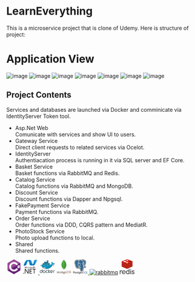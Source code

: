 # LearnEverything
This is a microservice project that is clone of Udemy. Here is structure of project:

# Application View

![image](https://user-images.githubusercontent.com/72551126/216781098-88e080c8-8a26-4a55-8b0d-24ad67fad6df.png)
![image](https://user-images.githubusercontent.com/72551126/211204842-23cd0b0f-48d3-46d9-b93c-4a632735f78e.png)
![image](https://user-images.githubusercontent.com/72551126/216781131-9b1b4c39-0c4a-4ed6-87c2-e4b8091ed9ad.png)
![image](https://user-images.githubusercontent.com/72551126/216781196-224d5ef4-8993-4c9a-97cb-64e16188692c.png)
![image](https://user-images.githubusercontent.com/72551126/216781247-5752f533-d5a1-448c-8d2b-449d129d4b6b.png)
![image](https://user-images.githubusercontent.com/72551126/216781284-d69aae0c-ee7f-4341-8624-695de80bc17a.png)
![image](https://user-images.githubusercontent.com/72551126/216781323-07b9322c-3da0-4891-abbb-9a3071708d8d.png)


## Project Contents

Services and databases are launched via Docker and comminicate via IdentityServer Token tool.

<ul>
<li>
Asp.Net Web
</li>
Comunicate with services and show UI to users.

<li>
Gateway Service
</li>
Direct client requests to related services via Ocelot.

<li>
IdentityServer
  </li>
Authentiacation process is running in it via SQL server and EF Core.

<li>
Basket Service
  </li>
Basket functions via RabbitMQ and Redis.

<li>
Catalog Service
  </li>
Catalog functions via RabbitMQ and MongoDB.

<li>
Discount Service
  </li>
Discount functions via Dapper and Npgsql.

<li>
FakePayment Service
  </li>
Payment functions via RabbitMQ.

<li>
Order Service
  </li>
Order functions via DDD, CQRS pattern and MediatR.

<li>
PhotoStock Service
  </li>
Photo upload functions to local.

<li>
Shared
  </li>
Shared functions.
  
</ul>

<a href="https://www.w3schools.com/cs/index.php" rel="nofollow"> <img src="https://raw.githubusercontent.com/devicons/devicon/master/icons/csharp/csharp-original.svg" alt="csharp" width="40" height="40" style="max-width: 100%;"></a>
<a href="https://dotnet.microsoft.com/en-us/" rel="nofollow"> <img src="https://raw.githubusercontent.com/devicons/devicon/master/icons/dot-net/dot-net-original-wordmark.svg" alt="dotnet" width="40" height="40" style="max-width: 100%;">
<a href="https://www.docker.com/" rel="nofollow"> <img src="https://raw.githubusercontent.com/devicons/devicon/master/icons/docker/docker-original-wordmark.svg" alt="docker" width="40" height="40" style="max-width: 100%;"></a>
<a href="https://www.mongodb.com/" rel="nofollow"> <img src="https://raw.githubusercontent.com/devicons/devicon/master/icons/mongodb/mongodb-original-wordmark.svg" alt="mongodb" width="40" height="40" style="max-width: 100%;"></a>
<a href="https://www.postgresql.org/" rel="nofollow"> <img src="https://raw.githubusercontent.com/devicons/devicon/master/icons/postgresql/postgresql-original-wordmark.svg" alt="postgresql" width="40" height="40" style="max-width: 100%;">
<a href="https://www.rabbitmq.com/" rel="nofollow"> <img src="https://camo.githubusercontent.com/52efcb7f1ba0a82b322c4d1eb8d33ebe886627b405013ed2f1d1c3cf818abbeb/68747470733a2f2f7777772e766563746f726c6f676f2e7a6f6e652f6c6f676f732f7261626269746d712f7261626269746d712d69636f6e2e737667" alt="rabbitmq" width="40" height="40" style="max-width: 100%;"></a>
<a href="https://redis.io/" rel="nofollow"> <img src="https://raw.githubusercontent.com/devicons/devicon/master/icons/redis/redis-original-wordmark.svg" alt="redis" width="40" height="40" style="max-width: 100%;"></a>
